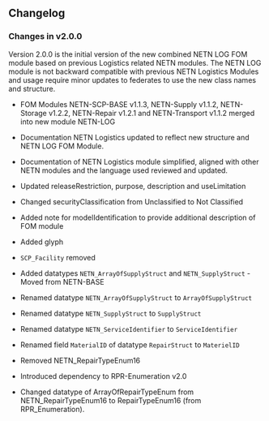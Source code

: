 ## Changelog

### Changes in v2.0.0 

Version 2.0.0 is the initial version of the new combined NETN LOG FOM module based on previous Logistics related NETN modules.
The NETN LOG module is not backward compatible with previous NETN Logistics Modules and usage require minor updates to federates to use the new class names and structure.

* FOM Modules NETN-SCP-BASE v1.1.3, NETN-Supply v1.1.2, NETN-Storage v1.2.2, NETN-Repair v1.2.1 and NETN-Transport v1.1.2 merged into new module NETN-LOG
* Documentation NETN Logistics updated to reflect new structure and NETN LOG FOM Module.
* Documentation of NETN Logistics module simplified, aligned with other NETN modules and the language used reviewed and updated.

* Updated releaseRestriction, purpose, description and useLimitation
* Changed securityClassification from Unclassified to Not Classified
* Added note for modelIdentification to provide additional description of FOM module
* Added glyph

* `SCP_Facility` removed

* Added datatypes `NETN_ArrayOfSupplyStruct` and `NETN_SupplyStruct` - Moved from NETN-BASE
* Renamed datatype `NETN_ArrayOfSupplyStruct` to `ArrayOfSupplyStruct`
* Renamed datatype `NETN_SupplyStruct` to `SupplyStruct`
* Renamed datatype `NETN_ServiceIdentifier` to `ServiceIdentifier`
* Renamed field `MaterialID` of datatype `RepairStruct` to `MaterielID`

* Removed NETN_RepairTypeEnum16
* Introduced dependency to RPR-Enumeration v2.0
* Changed datatype of ArrayOfRepairTypeEnum from NETN_RepairTypeEnum16 to RepairTypeEnum16 (from RPR_Enumeration). 

